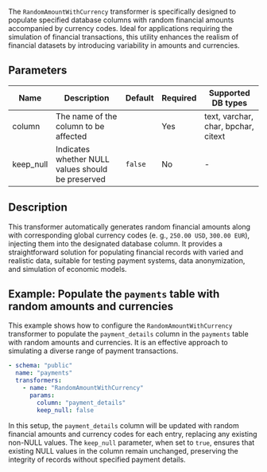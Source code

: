 The `RandomAmountWithCurrency` transformer is specifically designed to populate specified database columns with random
financial amounts accompanied by currency codes. Ideal for applications requiring the simulation of financial
transactions, this utility enhances the realism of financial datasets by introducing variability in amounts and
currencies.

## Parameters

| Name      | Description                                       | Default | Required | Supported DB types                  |
|-----------|---------------------------------------------------|---------|----------|-------------------------------------|
| column    | The name of the column to be affected             |         | Yes      | text, varchar, char, bpchar, citext |
| keep_null | Indicates whether NULL values should be preserved | `false` | No       | -                                   |

## Description

This transformer automatically generates random financial amounts along with corresponding global currency codes (e. g.,
`250.00 USD`, `300.00 EUR`), injecting them into the designated database column. It provides a straightforward solution
for populating financial records with varied and realistic data, suitable for testing payment systems, data
anonymization, and simulation of economic models.

## Example: Populate the `payments` table with random amounts and currencies

This example shows how to configure the `RandomAmountWithCurrency` transformer to populate the `payment_details` column
in the `payments` table with random amounts and currencies. It is an effective approach to simulating a diverse range of
payment transactions.

```yaml title="RandomAmountWithCurrency transformer example"
- schema: "public"
  name: "payments"
  transformers:
    - name: "RandomAmountWithCurrency"
      params:
        column: "payment_details"
        keep_null: false
```

In this setup, the `payment_details` column will be updated with random financial amounts and currency codes for each
entry, replacing any existing non-NULL values. The `keep_null` parameter, when set to `true`, ensures that existing NULL
values in the column remain unchanged, preserving the integrity of records without specified payment details.
